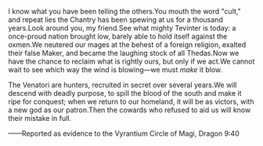 I know what you have been telling the others.You mouth the word "cult," and repeat lies the Chantry has been spewing at us for a thousand years.Look around you, my friend.See what mighty Tevinter is today: a once-proud nation brought low, barely able to hold itself against the oxmen.We neutered our mages at the behest of a foreign religion, exalted their false Maker, and became the laughing stock of all Thedas.Now we have the chance to reclaim what is rightly ours, but only if we act.We cannot wait to see which way the wind is blowing—we must <i> make </i> it blow.

The Venatori are hunters, recruited in secret over several years.We will descend with deadly purpose, to spill the blood of the south and make it ripe for conquest; when we return to our homeland, it will be as victors, with a new god as our patron.Then the cowards who refused to aid us will know their mistake in full.

——Reported as evidence to the Vyrantium Circle of Magi, Dragon 9:40